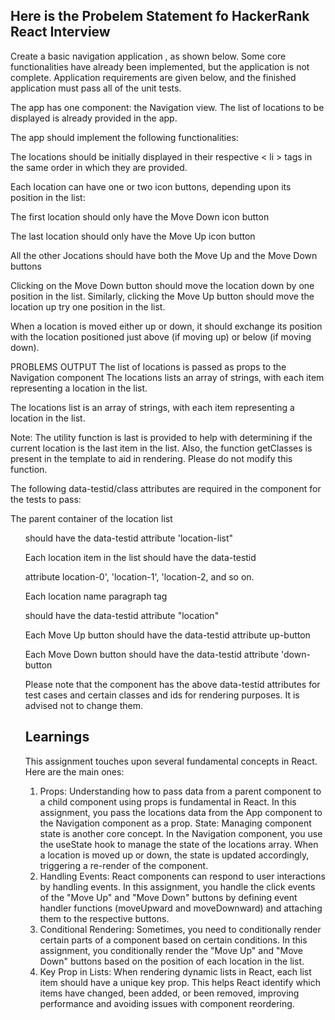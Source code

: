 ## Here is the Probelem Statement fo HackerRank React Interview

Create a basic navigation application , as shown below. Some core functionalities have already been implemented, but the application is not complete. Application requirements are given below, and the finished application must pass all of the unit tests.

The app has one component: the Navigation view. The list of locations to be displayed is already provided in the app.

The app should implement the following functionalities:

The locations should be initially displayed in their respective < li > tags in the same order in which they are provided.

Each location can have one or two icon buttons, depending upon its position in the list:

The first location should only have the Move Down icon button

The last location should only have the Move Up icon button

All the other Jocations should have both the Move Up and the Move Down buttons

Clicking on the Move Down button should move the location down by one position in the list.
Similarly, clicking the Move Up button should move the location up try one position in the list.

When a location is moved either up or down, it should exchange its position with the location positioned just above (if moving up) or below (if moving down).

PROBLEMS OUTPUT
The list of locations is passed as props to the Navigation component
The locations lists an array of strings, with each item representing a location in the list.

The locations list is an array of strings, with each item representing a location in the list.

Note: The utility function is last is provided to help with determining if the current location is the last item in the list. Also, the function getClasses is present in the template to aid in rendering. Please do not modify this function.

The following data-testid/class attributes are required in the component for the tests to pass:

The parent container of the location list <ul> should have the data-testid attribute 'location-list"

Each location item in the list should have the data-testid

attribute location-0', 'location-1', 'location-2, and so on.

Each location name paragraph tag <p> should have the data-testid attribute "location"

Each Move Up button should have the data-testid attribute up-button

Each Move Down button should have the data-testid attribute 'down-button

Please note that the component has the above data-testid attributes for test cases and certain classes and ids for rendering purposes. It is advised not to change them.

## Learnings

This assignment touches upon several fundamental concepts in React. Here are the main ones:

1. Props: Understanding how to pass data from a parent component to a child component using props is fundamental in React. In this assignment, you pass the locations data from the App component to the Navigation component as a prop.
   State: Managing component state is another core concept. In the Navigation component, you use the useState hook to manage the state of the locations array. When a location is moved up or down, the state is updated accordingly, triggering a re-render of the component.
2. Handling Events: React components can respond to user interactions by handling events. In this assignment, you handle the click events of the "Move Up" and "Move Down" buttons by defining event handler functions (moveUpward and moveDownward) and attaching them to the respective buttons.
3. Conditional Rendering: Sometimes, you need to conditionally render certain parts of a component based on certain conditions. In this assignment, you conditionally render the "Move Up" and "Move Down" buttons based on the position of each location in the list.
4. Key Prop in Lists: When rendering dynamic lists in React, each list item should have a unique key prop. This helps React identify which items have changed, been added, or been removed, improving performance and avoiding issues with component reordering.
